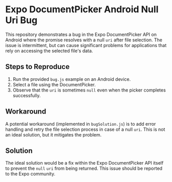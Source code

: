 # Expo DocumentPicker Android Null Uri Bug

This repository demonstrates a bug in the Expo DocumentPicker API on Android where the promise resolves with a null `uri` after file selection.  The issue is intermittent, but can cause significant problems for applications that rely on accessing the selected file's data.

## Steps to Reproduce

1. Run the provided `bug.js` example on an Android device.
2. Select a file using the DocumentPicker.
3. Observe that the `uri` is sometimes `null` even when the picker completes successfully.

## Workaround

A potential workaround (implemented in `bugSolution.js`) is to add error handling and retry the file selection process in case of a null `uri`.  This is not an ideal solution, but it mitigates the problem.

## Solution

The ideal solution would be a fix within the Expo DocumentPicker API itself to prevent the `null` `uri` from being returned.  This issue should be reported to the Expo community.
